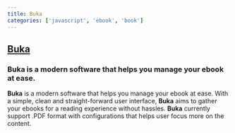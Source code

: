 ```yaml
---
title: Buka
categories: ['javascript', 'ebook', 'book']
---
```

## [Buka](https://github.com/oguzhaninan/Buka)

### Buka is a modern software that helps you manage your ebook at ease. 


**Buka** is a modern software that helps you manage your ebook at ease. With a simple, clean and straight-forward user interface, **Buka** aims to gather your ebooks for a reading experience without hassles. **Buka** currently support .PDF format with configurations that helps user focus more on the content. 
